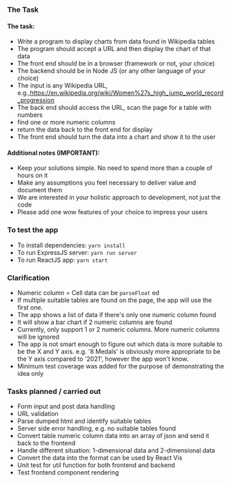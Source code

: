 ### The Task
#### The task:

* Write a program to display charts from data found in Wikipedia tables
* The program should accept a URL and then display the chart of that data
* The front end should be in a browser (framework or not, your choice)
* The backend should be in Node JS (or any other language of your choice)
* The input is any Wikipedia URL, e.g.,https://en.wikipedia.org/wiki/Women%27s_high_jump_world_record_progression
* The back end should access the URL, scan the page for a table with numbers
* find one or more numeric columns
* return the data back to the front end for display
* The front end should turn the data into a chart and show it to the user

#### Additional notes (IMPORTANT):

* Keep your solutions simple. No need to spend more than a couple of hours on it
* Make any assumptions you feel necessary to deliver value and document them
* We are interested in your holistic approach to development, not just the code
* Please add one wow features of your choice to impress your users

### To test the app

* To install dependencies: `yarn install`
* To run ExpressJS server: `yarn run server`
* To run ReactJS app: `yarn start`

### Clarification
* Numeric column = Cell data can be `parseFloat` ed
* If multiple suitable tables are found on the page, the app will use the first one.
* The app shows a list of data if there's only one numeric column found
* It will show a bar chart if 2 numeric columns are found
* Currently, only support 1 or 2 numeric columns. More numeric columns will be ignored
* The app is not smart enough to figure out which data is more suitable to be the X and Y axis. e.g. '8 Medals' is obviously more appropriate to be the Y axis compared to '2021', however the app won't know.
* Minimum test coverage was added for the purpose of demonstrating the idea only

### Tasks planned / carried out
* Form input and post data handling
* URL validation
* Parse dumped html and identify suitable tables
* Server side error handling, e.g. no suitable tables found
* Convert table numeric column data into an array of json and send it back to the frontend
* Handle different situation: 1-dimensional data and 2-dimensional data
* Convert the data into the format can be used by React Vis
* Unit test for util function for both frontend and backend
* Test frontend component rendering